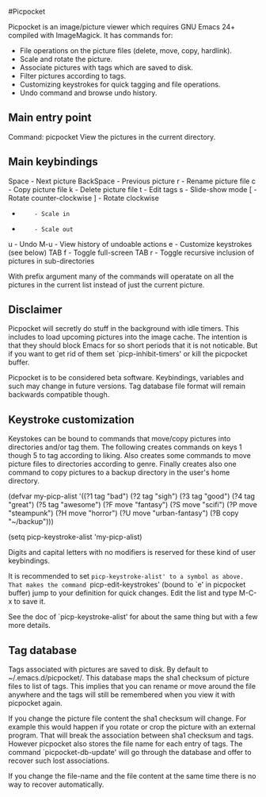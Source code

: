 #Picpocket


Picpocket is an image/picture viewer which requires GNU Emacs 24+
compiled with ImageMagick.  It has commands for:

* File operations on the picture files (delete, move, copy, hardlink).
* Scale and rotate the picture.
* Associate pictures with tags which are saved to disk.
* Filter pictures according to tags.
* Customizing keystrokes for quick tagging and file operations.
* Undo command and browse undo history.

Main entry point
----------------

Command: picpocket
 View the pictures in the current directory.

Main keybindings
----------------

Space     - Next picture
BackSpace - Previous picture
r         - Rename picture file
c         - Copy picture file
k         - Delete picture file
t         - Edit tags
s         - Slide-show mode
[         - Rotate counter-clockwise
]         - Rotate clockwise
+         - Scale in
-         - Scale out
u         - Undo
M-u       - View history of undoable actions
e         - Customize keystrokes (see below)
TAB f     - Toggle full-screen
TAB r     - Toggle recursive inclusion of pictures in sub-directories

With prefix argument many of the commands will operatate on all the
pictures in the current list instead of just the current picture.

Disclaimer
----------

Picpocket will secretly do stuff in the background with idle
timers.  This includes to load upcoming pictures into the image
cache.  The intention is that they should block Emacs for so short
periods that it is not noticable.  But if you want to get rid of
them set `picp-inhibit-timers' or kill the picpocket buffer.

Picpocket is to be considered beta software.  Keybindings,
variables and such may change in future versions.  Tag database
file format will remain backwards compatible though.

Keystroke customization
-----------------------

Keystokes can be bound to commands that move/copy pictures into
directories and/or tag them.  The following creates commands on
keys 1 though 5 to tag according to liking.  Also creates some
commands to move picture files to directories according to genre.
Finally creates also one command to copy pictures to a backup
directory in the user's home directory.

(defvar my-picp-alist
  '((?1 tag "bad")
    (?2 tag "sigh")
    (?3 tag "good")
    (?4 tag "great")
    (?5 tag "awesome")
    (?F move "fantasy")
    (?S move "scifi")
    (?P move "steampunk")
    (?H move "horror")
    (?U move "urban-fantasy")
    (?B copy "~/backup")))

(setq picp-keystroke-alist 'my-picp-alist)

Digits and capital letters with no modifiers is reserved for these
kind of user keybindings.

It is recommended to set `picp-keystroke-alist' to a symbol as
above.  That makes the command `picp-edit-keystrokes' (bound to `e'
in picpocket buffer) jump to your definition for quick changes.
Edit the list and type M-C-x to save it.

See the doc of `picp-keystroke-alist' for about the same thing but
with a few more details.

Tag database
------------

Tags associated with pictures are saved to disk.  By default to
~/.emacs.d/picpocket/.  This database maps the sha1 checksum of
picture files to list of tags.  This implies that you can rename or
move around the file anywhere and the tags will still be remembered
when you view it with picpocket again.

If you change the picture file content the sha1 checksum will
change.  For example this would happen if you rotate or crop the
picture with an external program.  That will break the association
between sha1 checksum and tags.  However picpocket also stores the
file name for each entry of tags.  The command
`picpocket-db-update' will go through the database and offer to
recover such lost associations.

If you change the file-name and the file content at the same time
there is no way to recover automatically.

